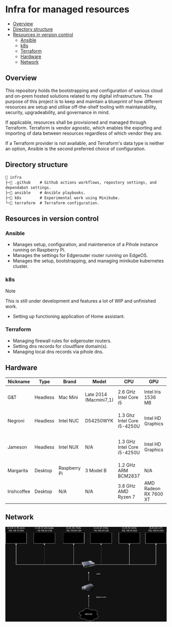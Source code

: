 # Infra for managed resources

- [Overview](#overview)
- [Directory structure](#directory-structure)
- [Resources in version control](#resources-in-version-control)
    - [Ansible](#ansible)
    - [k8s](#k8s)
    - [Terraform](#terraform)
    - [Hardware](#hardware)
    - [Network](#network)


## Overview

This repository holds the bootstrapping and configuration of various cloud and on-prem hosted solutions related to my digital infrastructure. The purpose of this project is to keep and maintain a blueprint of how different resources are setup and utilise off-the-shelf tooling with maintainability, security, upgradeability, and governance in mind.

If applicable, resources shall be provisioned and managed through Terraform. Terraform is vendor agnostic, which enables the exporting and importing of data between resources regardless of which vendor they are.

If a Terraform provider is not available, and Terraform's data type is neither an option, Ansible is the second preferred choice of configuration.

## Directory structure

```
📂 infra
├─📁 .github    # Github actions workflows, repostory settings, and dependabot settings.
├─📁 ansible    # Ansible playbooks.
├─📁 k8s        # Experimental work using Minikube.
└─📁 terraform  # Terraform configuration.
```

## Resources in version control

### Ansible

* Manages setup, configuration, and maintenence of a Pihole instance running on Raspberry Pi.
* Manages the settings for Edgerouter router running on EdgeOS.
* Manages the setup, bootstrapping, and managing minikube kubernetes cluster.

### k8s

> [!NOTE]
> This is still under development and features a lot of WIP and unfinished work.

* Setting up functioning application of Home assistant.

### Terraform

* Managing firewall rules for edgerouter routers.
* Setting dns records for cloudflare domain(s).
* Managing local dns records via pihole dns.

## Hardware

| Nickname    | Type     | Brand        | Model                  | CPU                         | GPU                   | Arch   | RAM                 | OS                |
|-------------|----------|--------------|------------------------|-----------------------------|-----------------------|--------|---------------------|-------------------|
| G&T         | Headless | Mac Mini     | Late 2014 (Macmini7,1) | 2.6 GHz Intel Core i5       | Intel Iris 1536 MB    | x86_64 | 8 GB 1600 MHz DDR3  | Fedora 39 Server  |
| Negroni     | Headless | Intel NUC    | D54250WYK              | 1.3 Ghz Intel Core i5-4250U | Intel HD Graphics     | x86_64 | 8 GB 1600 MHz DDR3  | Fedora 39 Server  |
| Jameson     | Headless | Intel NUX    | N/A                    | 1.3 GHz Intel Core i5-4250U | Intel HD Graphics     | x86_64 | 16 GB 1600 Mhz DDR3 | Ubuntu 22.04      |
| Margarita   | Desktop  | Raspberry Pi | 3 Model B              | 1.2 GHz ARM BCM2837         | N/A                   | v8_64  | 1 GB                | Raspbian          |
| Irishcoffee | Desktop  | N/A          | N/A                    | 3.8 GHz AMD Ryzen 7         | AMD Radeon RX 7600 XT | x86_64 | 16GB                | Fedora 40 Desktop |

## Network

![Netowrk](./images/network/network.png)
